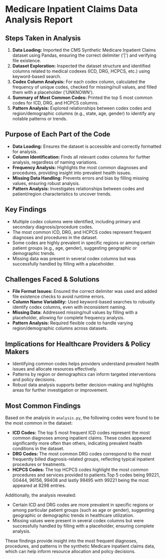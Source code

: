 # Medicare Inpatient Claims Data Analysis Report

## Steps Taken in Analysis
1. **Data Loading:** Imported the CMS Synthetic Medicare Inpatient Claims dataset using Pandas, ensuring the correct delimiter ('|') and verifying file existence.
2. **Dataset Exploration:** Inspected the dataset structure and identified columns related to medical codexes (ICD, DRG, HCPCS, etc.) using keyword-based search.
3. **Codex Column Analysis:** For each codex column, calculated the frequency of unique codes, checked for missing/null values, and filled them with a placeholder ('UNKNOWN').
4. **Summary of Most Common Codes:** Printed the top 5 most common codes for ICD, DRG, and HCPCS columns.
5. **Pattern Analysis:** Explored relationships between codex codes and region/demographic columns (e.g., state, age, gender) to identify any notable patterns or trends.

## Purpose of Each Part of the Code
- **Data Loading:** Ensures the dataset is accessible and correctly formatted for analysis.
- **Column Identification:** Finds all relevant codex columns for further analysis, regardless of naming variations.
- **Frequency Analysis:** Highlights the most common diagnoses and procedures, providing insight into prevalent health issues.
- **Missing Data Handling:** Prevents errors and bias by filling missing values, ensuring robust analysis.
- **Pattern Analysis:** Investigates relationships between codes and patient/region characteristics to uncover trends.

## Key Findings
- Multiple codex columns were identified, including primary and secondary diagnosis/procedure codes.
- The most common ICD, DRG, and HCPCS codes represent frequent diagnoses and procedures in the dataset.
- Some codes are highly prevalent in specific regions or among certain patient groups (e.g., age, gender), suggesting geographic or demographic trends.
- Missing data was present in several codex columns but was successfully handled by filling with a placeholder.

## Challenges Faced & Solutions
- **File Format Issues:** Ensured the correct delimiter was used and added file existence checks to avoid runtime errors.
- **Column Name Variability:** Used keyword-based searches to robustly identify codex columns, even with inconsistent naming.
- **Missing Data:** Addressed missing/null values by filling with a placeholder, allowing for complete frequency analysis.
- **Pattern Analysis:** Required flexible code to handle varying region/demographic columns across datasets.

## Implications for Healthcare Providers & Policy Makers
- Identifying common codes helps providers understand prevalent health issues and allocate resources effectively.
- Patterns by region or demographics can inform targeted interventions and policy decisions.
- Robust data analysis supports better decision-making and highlights areas for further investigation or improvement.

## Most Common Findings

Based on the analysis in `analysis.py`, the following codes were found to be the most common in the dataset:

- **ICD Codes:** The top 5 most frequent ICD codes represent the most common diagnoses among inpatient claims. These codes appeared significantly more often than others, indicating prevalent health conditions in the dataset.
- **DRG Codes:** The most common DRG codes correspond to the most frequently billed diagnosis-related groups, reflecting typical inpatient procedures or treatments.
- **HCPCS Codes:** The top HCPCS codes highlight the most common procedures and services provided to patients.Top 5 codes being 99221, G0444, 96156, 99408 and lastly 99495 with 99221 being the most appeared at 8298 entries. 

Additionally, the analysis revealed:
- Certain ICD and DRG codes are more prevalent in specific regions or among particular patient groups (such as age or gender), suggesting geographic or demographic trends in healthcare utilization.
- Missing values were present in several codex columns but were successfully handled by filling with a placeholder, ensuring complete analysis.

These findings provide insight into the most frequent diagnoses, procedures, and patterns in the synthetic Medicare inpatient claims data, which can help inform resource allocation and policy decisions.


